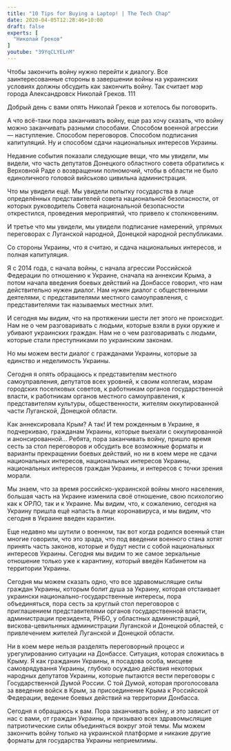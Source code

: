 ```yaml
---
title: "10 Tips for Buying a Laptop! | The Tech Chap"
date: 2020-04-05T12:28:46+10:00
draft: false
experts: [
  "Николай Греков"
]
youtube: "39YqCLYELnM"
---
```


Чтобы закончить войну нужно перейти к диалогу. Все заинтересованные стороны в
завершении войны на украинских условиях должны обсудить как закончить войну.
Так считает мэр города Александровск Николай Греков. 111

<!--more-->

Добрый день с вами опять Николай Греков и хотелось бы поговорить.

А что всё-таки пора заканчивать войну, еще раз хочу сказать, что войну можно
заканчивать разными способами. Способом военной агрессии — наступление. Способом
 переговоров. Способом подписания капитуляций. Ну и способом сдачи национальных
 интересов Украины.

Недавние события показали следующие вещи, что мы увидели, мы видели, что часть
депутатов Донецкого областного совета обратились к Верховной Раде о возвращении
полномочий, чтобы в области не было единоличного головой вийськово цивильна
администрация.

Что мы увидели ещё. Мы увидели попытку государства в лице определённых
представителей совета национальной безопасности, от которых руководитель Совета
национальной безопасности открестился, проведения мероприятий, что привело к
столкновениям.

И третье что мы увидели, мы увидели подписание намерений, упрямых переговорах с
Луганской народной, Донецкой народной республиками.

Со стороны Украины, что я считаю, и сдача национальных интересов, и полная
капитуляция.

Я с 2014 года, с начала войны, с начала агрессии Российской Федерации по
отношению к Украине, сначала на аннексии Крыма, а потом начала введения боевых
действий на Донбассе говорил, что нам действительно нужен диалог. Нам нужен
диалог с общественными деятелями, с представителями местного самоуправления,
с представителями так называемых местных элит.

И сегодня мы видим, что на протяжении шести лет этого не происходит. Нам не о
чем разговаривать с людьми, которые взяли в руки оружие и убивают украинских
граждан. Нам не о чем разговаривать с людьми, которые стали преступниками по
украинским законам.

Но мы можем вести диалог с гражданами Украины, которые за единство и неделимость
 Украины.

Сегодня я опять обращаюсь к представителям местного самоуправления, депутатов
всех уровней, к своим коллегам, мэрам городских поселковых советов, к работникам
 органов государственной власти, к работникам органов местного самоуправления, к
  представителям культуры, общественности, жителям оккупированной части
Луганской, Донецкой области.

Как аннексировала Крым? А так! И тем рожденным в Украине, я подчеркиваю,
гражданам Украины, которые выехали с оккупированной и анонсированной… Ребята,
пора заканчивать войну, пришло время сесть за стол переговоров и обсудить все
возможные форматы и варианты прекращении боевых действий, но ни в коем мере не
сдачи национальных интересов, национальных интересов Украины, национальных
интересов граждан Украины, и интересов с точки зрения морали.

Мы знаем, что за время российско-украинской войны много населения, большая часть
 на Украине изменила своё отношение, свою психологию как к ОРЛО, так и к
 Украине. Мы видим, что, к сожалению, сегодня на Украину пришла ещё напасть в
 лице коронавируса, и мы видим, что сегодня в Украине введен карантин.

Еще недавно мы шутили о военном, так вот когда родился военный стан многие
говорили, что это зрада, что под введении военного стана хотят принять часть
законов, которые и будут нести с собой национальных интересов Украины. Сегодня
мы видим то же самое зеркальные отношение только уже к карантину, который введён
 Кабинетом на территории Украины.

Сегодня мы можем сказать одно, что все здравомыслящие силы граждан Украины,
которым болит душа за Украину, которая отстаивает украински
национально-государственные интересы, пора объединяться, пора сесть за круглый
стол переговоров с приглашением представителями органов государственной власти,
администрации президента, РНБО, у областных администраций, вискова-цевильнных
администрации Луганской и Донецкой областей, с привлечением жителей Луганской и
Донецкой области.

Ни в коем мере нельзя разделять переговорный процесс и урегулированию ситуации
на Донбассе. Ситуация, которая сложилась в Крыму. Я как гражданин Украины, я
посадова особа, мисцеве самоврядування Украины, глубоко осуждаю действия
некоторых народных депутатов Украины, которые пытаются вести переговоры с
Государственной Думой России. С той Думой, которая проголосовала за введение
войск в Крым, за присоединение Крыма к Российской Федерации, ведение боевых
действий на территории Донбасса.

Сегодня я обращаюсь к вам. Пора заканчивать войну, и это зависит от нас с вами,
от граждан Украины, и призываю всех здравомыслящие патриотические силы
объединяться вокруг этой темы. Мы можем закончить войну только на украинской
платформе и никакие другие форматы для государства Украины неприемлимы.
